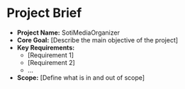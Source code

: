<!-- Version: 0.1 | Last Updated: 2025-04-05 | Updated By: Cline -->

# Project Brief

*   **Project Name:** SotiMediaOrganizer
*   **Core Goal:** [Describe the main objective of the project]
*   **Key Requirements:**
    *   [Requirement 1]
    *   [Requirement 2]
    *   ...
*   **Scope:** [Define what is in and out of scope]